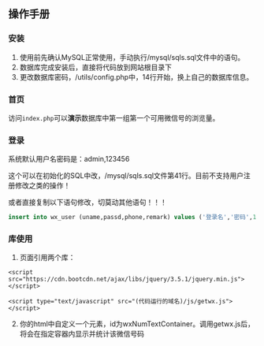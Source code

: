 ## 操作手册

### 安装

1. 使用前先确认MySQL正常使用，手动执行/mysql/sqls.sql文件中的语句。
2. 数据库完成安装后，直接将代码放到网站根目录下
3. 更改数据库密码，/utils/config.php中，14行开始，换上自己的数据库信息。

### 首页

访问`index.php`可以**演示**数据库中第一组第一个可用微信号的浏览量。

### 登录

系统默认用户名密码是：admin,123456

这个可以在初始化的SQL中改，/mysql/sqls.sql文件第41行。目前不支持用户注册修改之类的操作！

或者直接复制以下语句修改，切莫动其他语句！！！

```sql
insert into wx_user (uname,passd,phone,remark) values ('登录名','密码',13012345678, 'just a test data');
```

### 库使用

1. 页面引用两个库：

```
<script src="https://cdn.bootcdn.net/ajax/libs/jquery/3.5.1/jquery.min.js"></script>

<script type="text/javascript" src="(代码运行的域名)/js/getwx.js"></script>
```

2. 你的html中自定义一个元素，id为wxNumTextContainer。调用getwx.js后，将会在指定容器内显示并统计该微信号码
